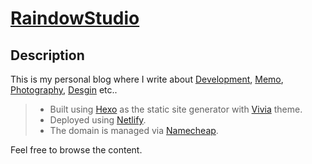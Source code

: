 # [RaindowStudio](https://raindowstudio.com/)
## Description
This is my personal blog where I write about [Development](), [Memo](), [Photography](), [Desgin]() etc..
> - Built using [Hexo](https://hexo.io/) as the static site generator with [Vivia](https://github.com/saicaca/hexo-theme-vivia) theme.
> - Deployed using [Netlify](https://www.netlify.com/).
> - The domain is managed via [Namecheap](https://www.namecheap.com/).

Feel free to browse the content.

